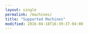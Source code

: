 ```yaml
---
layout: single
permalink: /machines/
title: "Supported Machines"
modified: 2016-04-18T16:39:37-04:00
---
```

